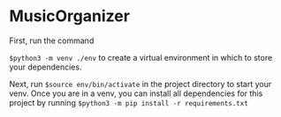 # MusicOrganizer
First, run the command

`$python3 -m venv ./env` to create a virtual environment in which to store your dependencies. 

Next, run `$source env/bin/activate` in the project directory to start your venv. Once you are in a venv, you can install all dependencies for this project by running `$python3 -m pip install -r requirements.txt`